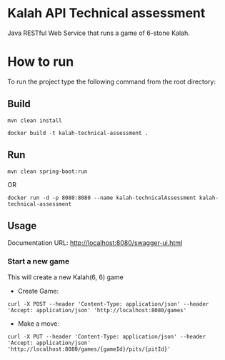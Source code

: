 
# Kalah API Technical assessment 
Java RESTful Web Service that runs a game of 6-stone Kalah.
 
# How to run
To run the project type the following command from the root directory:

## Build

    mvn clean install
    
    docker build -t kalah-technical-assessment .

## Run

    mvn clean spring-boot:run

OR

    docker run -d -p 8080:8080 --name kalah-technicalAssessment kalah-technical-assessment



## Usage

Documentation URL: [http://localhost:8080/swagger-ui.html](http://localhost:8080/swagger-ui.html)

### Start a new game

This will create a new Kalah(6, 6) game 

- Create Game: 

```
curl -X POST --header 'Content-Type: application/json' --header 'Accept: application/json' 'http://localhost:8080/games'
```

- Make a move:

```
curl -X PUT --header 'Content-Type: application/json' --header 'Accept: application/json' 'http://localhost:8080/games/{gameId}/pits/{pitId}'
```
